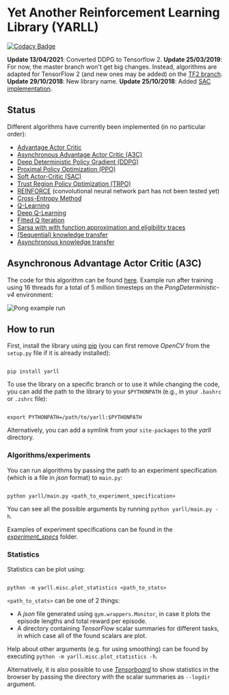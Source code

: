 # Yet Another Reinforcement Learning Library (YARLL)

[![Codacy Badge](https://api.codacy.com/project/badge/Grade/c329c8cdd744463dbda6a726e20f2383)](https://www.codacy.com/app/arnomoonens/DeepRL?utm_source=github.com&utm_medium=referral&utm_content=arnomoonens/DeepRL&utm_campaign=badger)

**Update 13/04/2021**: Converted DDPG to Tensorflow 2.
**Update 25/03/2019**: For now, the master branch won't get big changes. Instead, algorithms are adapted for TensorFlow 2 (and new ones may be added) on the [TF2 branch](https://github.com/arnomoonens/yarll/tree/tf2).
**Update 29/10/2018**: New library name.
**Update 25/10/2018**: Added [SAC implementation](./yarll/agents/sac.py).

## Status

Different algorithms have currently been implemented (in no particular order):

- [Advantage Actor Critic](./yarll/agents/actorcritic/a2c.py)
- [Asynchronous Advantage Actor Critic (A3C)](./yarll/agents/actorcritic/a3c.py)
- [Deep Deterministic Policy Gradient (DDPG)](./yarll/agents/ddpg.py)
- [Proximal Policy Optimization (PPO)](./yarll/agents/ppo/ppo.py)
- [Soft Actor-Critic (SAC)](./yarll/agents/sac.py)
- [Trust Region Policy Optimization (TRPO)](./yarll/agents/trpo/trpo.py)
- [REINFORCE](./yarll/agents/reinforce.py) (convolutional neural network part has not been tested yet)
- [Cross-Entropy Method](./yarll/agents/cem.py)
- [Q-Learning](./yarll/agents/q_learning.py)
- [Deep Q-Learning](./yarll/agents/dqn.py)
- [Fitted Q Iteration](./yarll/agents/fitted_q.py)
- [Sarsa with with function approximation and eligibility traces](./yarll/agents/sarsa/sarsa_fa.py)
- [(Sequential) knowledge transfer](./yarll/agents/knowledgetransfer/knowledge_transfer.py)
- [Asynchronous knowledge transfer](./yarll/agents/knowledgetransfer/async_knowledge_transfer.py)

## Asynchronous Advantage Actor Critic (A3C)

The code for this algorithm can be found [here](./yarll/agents/actorcritic/a3c.py).
Example run after training using 16 threads for a total of 5 million timesteps on the _PongDeterministic-v4_ environment:

![Pong example run](./results/pong.gif)

## How to run

First, install the library using [pip](https://pypi.python.org/pypi/pip) (you can first remove _OpenCV_ from the `setup.py` file if it is already installed):

```Shell

pip install yarll

```

To use the library on a specific branch or to use it while changing the code, you can add the path to the library to your `$PYTHONPATH` (e.g., in your `.bashrc` or `.zshrc` file):

```Shell

export PYTHONPATH=/path/to/yarll:$PYTHONPATH

```

Alternatively, you can add a symlink from your `site-packages` to the _yarll_ directory.

### Algorithms/experiments

You can run algorithms by passing the path to an experiment specification (which is a file in _json_ format) to `main.py`:

```Shell

python yarll/main.py <path_to_experiment_specification>

```

You can see all the possible arguments by running `python yarll/main.py -h`.

Examples of experiment specifications can be found in the [_experiment_specs_](./experiment_specs) folder.

### Statistics

Statistics can be plot using:

```Shell

python -m yarll.misc.plot_statistics <path_to_stats>

```

`<path_to_stats>` can be one of 2 things:

- A _json_ file generated using `gym.wrappers.Monitor`, in case it plots the episode lengths and total reward per episode.
- A directory containing _TensorFlow_ scalar summaries for different tasks, in which case all of the found scalars are plot.

Help about other arguments (e.g. for using smoothing) can be found by executing `python -m yarll.misc.plot_statistics -h`.

Alternatively, it is also possible to use [_Tensorboard_](https://www.tensorflow.org/get_started/summaries_and_tensorboard) to show statistics in the browser by passing the directory with the scalar summaries as `--logdir` argument.
